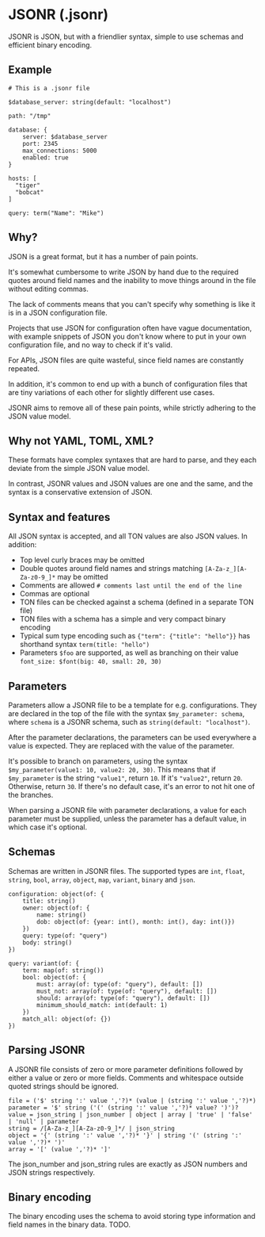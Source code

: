 #  JSONR (.jsonr)

JSONR is JSON, but with a friendlier syntax, simple to use schemas and efficient binary encoding.


## Example

    # This is a .jsonr file

    $database_server: string(default: "localhost")

    path: "/tmp"

    database: {
        server: $database_server
        port: 2345
        max_connections: 5000
        enabled: true
    }

    hosts: [
      "tiger"
      "bobcat"
    ]

    query: term("Name": "Mike")



## Why?

JSON is a great format, but it has a number of pain points. 

It's somewhat cumbersome to write JSON by hand due to the required quotes around field names and the inability to move things around in the file without editing commas. 

The lack of comments means that you can't specify why something is like it is in a JSON configuration file.

Projects that use JSON for configuration often have vague documentation, with example snippets of JSON you don't know where to put in your own configuration file, and no way to check if it's valid. 

For APIs, JSON files are quite wasteful, since field names are constantly repeated.

In addition, it's common to end up with a bunch of configuration files that are tiny variations of each other for slightly different use cases.

JSONR aims to remove all of these pain points, while strictly adhering to the JSON value model.


## Why not YAML, TOML, XML?

These formats have complex syntaxes that are hard to parse, and they each deviate from the simple JSON value model. 

In contrast, JSONR values and JSON values are one and the same, and the syntax is a conservative extension of JSON.


## Syntax and features

All JSON syntax is accepted, and all TON values are also JSON values. In addition:

 * Top level curly braces may be omitted
 * Double quotes around field names and strings matching `[A-Za-z_][A-Za-z0-9_]*` may be omitted
 * Comments are allowed `# comments last until the end of the line` 
 * Commas are optional
 * TON files can be checked against a schema (defined in a separate TON file)
 * TON files with a schema has a simple and very compact binary encoding
 * Typical sum type encoding such as `{"term": {"title": "hello"}}` has shorthand syntax `term(title: "hello")`
 * Parameters `$foo` are supported, as well as branching on their value `font_size: $font(big: 40, small: 20, 30)`


## Parameters

Parameters allow a JSONR file to be a template for e.g. configurations. They are declared in the top of the file with the syntax `$my_parameter: schema`, where `schema` is a JSONR schema, such as `string(default: "localhost")`. 

After the parameter declarations, the parameters can be used everywhere a value is expected. They are replaced with the value of the parameter.

It's possible to branch on parameters, using the syntax `$my_parameter(value1: 10, value2: 20, 30)`. This means that if `$my_parameter` is the string `"value1"`, return `10`. If it's `"value2"`, return `20`. Otherwise, return `30`. If there's no default case, it's an error to not hit one of the branches.

When parsing a JSONR file with parameter declarations, a value for each parameter must be supplied, unless the parameter has a default value, in which case it's optional.


## Schemas

Schemas are written in JSONR files. The supported types are `int`, `float`, `string`, `bool`, `array`, `object`, `map`, `variant`, `binary` and `json`.

    configuration: object(of: {
        title: string()
        owner: object(of: {
            name: string()
            dob: object(of: {year: int(), month: int(), day: int()})
        })
        query: type(of: "query")
        body: string()
    })

    query: variant(of: {
        term: map(of: string())
        bool: object(of: {
            must: array(of: type(of: "query"), default: [])
            must_not: array(of: type(of: "query"), default: [])
            should: array(of: type(of: "query"), default: [])
            minimum_should_match: int(default: 1)
        }) 
        match_all: object(of: {})
    })


## Parsing JSONR

A JSONR file consists of zero or more parameter definitions followed by either a value or zero or more fields. Comments and whitespace outside quoted strings should be ignored.

```
file = ('$' string ':' value ','?)* (value | (string ':' value ','?)*)
parameter = '$' string ('(' (string ':' value ','?)* value? ')')?
value = json_string | json_number | object | array | 'true' | 'false' | 'null' | parameter
string = /[A-Za-z_][A-Za-z0-9_]*/ | json_string
object = '{' (string ':' value ','?)* '}' | string '(' (string ':' value ','?)* ')'
array = '[' (value ','?)* ']'
```

The json_number and json_string rules are exactly as JSON numbers and JSON strings respectively.


## Binary encoding

The binary encoding uses the schema to avoid storing type information and field names in the binary data. TODO.
